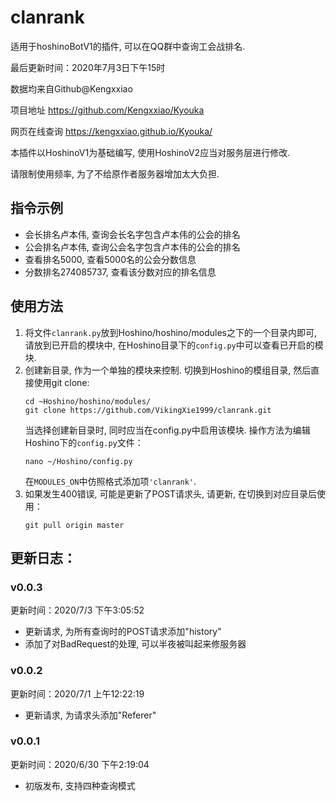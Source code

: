 # clanrank
 适用于hoshinoBotV1的插件, 可以在QQ群中查询工会战排名. 

最后更新时间：2020年7月3日下午15时

数据均来自Github@Kengxxiao

项目地址 https://github.com/Kengxxiao/Kyouka

网页在线查询 https://kengxxiao.github.io/Kyouka/

本插件以HoshinoV1为基础编写, 使用HoshinoV2应当对服务层进行修改. 

请限制使用频率, 为了不给原作者服务器增加太大负担. 

## 指令示例
* 会长排名卢本伟, 查询会长名字包含卢本伟的公会的排名
* 公会排名卢本伟, 查询公会名字包含卢本伟的公会的排名
* 查看排名5000, 查看5000名的公会分数信息
* 分数排名274085737, 查看该分数对应的排名信息

## 使用方法
1. 将文件`clanrank.py`放到Hoshino/hoshino/modules之下的一个目录内即可, 请放到已开启的模块中, 在Hoshino目录下的`config.py`中可以查看已开启的模块. 
2. 创建新目录, 作为一个单独的模块来控制. 切换到Hoshino的模组目录, 然后直接使用git clone:
    ```
    cd ~Hoshino/hoshino/modules/
    git clone https://github.com/VikingXie1999/clanrank.git
    ```
    当选择创建新目录时, 同时应当在config.py中启用该模块. 操作方法为编辑Hoshino下的`config.py`文件：
    ```
    nano ~/Hoshino/config.py
    ```
    在`MODULES_ON`中仿照格式添加项`'clanrank'`. 
3. 如果发生400错误, 可能是更新了POST请求头, 请更新, 在切换到对应目录后使用：
    ```
    git pull origin master
    ```
## 更新日志：
### v0.0.3
更新时间：2020/7/3 下午3:05:52
* 更新请求, 为所有查询时的POST请求添加"history"
* 添加了对BadRequest的处理, 可以半夜被叫起来修服务器

### v0.0.2
更新时间：2020/7/1 上午12:22:19
* 更新请求, 为请求头添加"Referer"

### v0.0.1
更新时间：2020/6/30 下午2:19:04
* 初版发布, 支持四种查询模式

